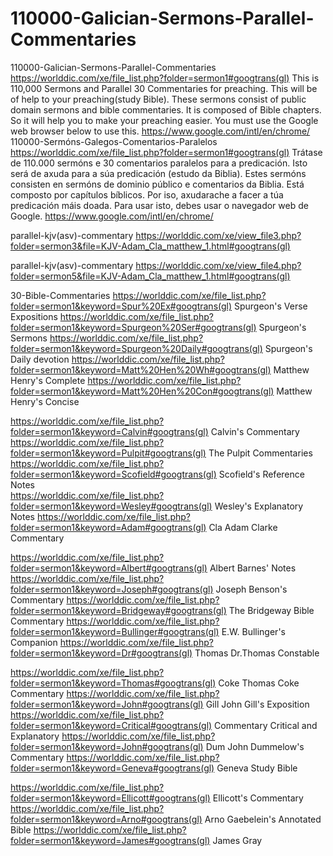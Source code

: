 # 110000-Galician-Sermons-Parallel-Commentaries
110000-Galician-Sermons-Parallel-Commentaries  https://worlddic.com/xe/file_list.php?folder=sermon1#googtrans(gl)  This is 110,000 Sermons and Parallel 30 Commentaries for preaching. This will be of help to your preaching(study Bible).  These sermons consist of public domain sermons and bible commentaries. It is composed of Bible chapters.  So it will help you to make your preaching easier. You must use the Google web browser below to use this. https://www.google.com/intl/en/chrome/  110000-Sermóns-Galegos-Comentarios-Paralelos https://worlddic.com/xe/file_list.php?folder=sermon1#googtrans(gl) Trátase de 110.000 sermóns e 30 comentarios paralelos para a predicación. Isto será de axuda para a súa predicación (estudo da Biblia). Estes sermóns consisten en sermóns de dominio público e comentarios da Biblia. Está composto por capítulos bíblicos. Por iso, axudarache a facer a túa predicación máis doada. Para usar isto, debes usar o navegador web de Google. https://www.google.com/intl/en/chrome/


parallel-kjv(asv)-commentary
https://worlddic.com/xe/view_file3.php?folder=sermon3&file=KJV-Adam_Cla_matthew_1.html#googtrans(gl) 

parallel-kjv(asv)-commentary
https://worlddic.com/xe/view_file4.php?folder=sermon5&file=KJV-Adam_Cla_matthew_1.html#googtrans(gl)

30-Bible-Commentaries
 https://worlddic.com/xe/file_list.php?folder=sermon1&keyword=Spur%20Ex#googtrans(gl) Spurgeon's Verse Expositions 
 https://worlddic.com/xe/file_list.php?folder=sermon1&keyword=Spurgeon%20Ser#googtrans(gl) Spurgeon's Sermons 
 https://worlddic.com/xe/file_list.php?folder=sermon1&keyword=Spurgeon%20Daily#googtrans(gl) Spurgeon's Daily devotion 
 https://worlddic.com/xe/file_list.php?folder=sermon1&keyword=Matt%20Hen%20Wh#googtrans(gl) Matthew Henry's Complete 
 https://worlddic.com/xe/file_list.php?folder=sermon1&keyword=Matt%20Hen%20Con#googtrans(gl) Matthew Henry's Concise 

 https://worlddic.com/xe/file_list.php?folder=sermon1&keyword=Calvin#googtrans(gl) Calvin's Commentary  
 https://worlddic.com/xe/file_list.php?folder=sermon1&keyword=Pulpit#googtrans(gl) The Pulpit Commentaries 
 https://worlddic.com/xe/file_list.php?folder=sermon1&keyword=Scofield#googtrans(gl) Scofield's Reference Notes  
 https://worlddic.com/xe/file_list.php?folder=sermon1&keyword=Wesley#googtrans(gl) Wesley's Explanatory Notes 
 https://worlddic.com/xe/file_list.php?folder=sermon1&keyword=Adam#googtrans(gl) Cla Adam Clarke Commentary 

 https://worlddic.com/xe/file_list.php?folder=sermon1&keyword=Albert#googtrans(gl) Albert Barnes' Notes 
 https://worlddic.com/xe/file_list.php?folder=sermon1&keyword=Joseph#googtrans(gl) Joseph Benson's Commentary 
 https://worlddic.com/xe/file_list.php?folder=sermon1&keyword=Bridgeway#googtrans(gl) The Bridgeway Bible Commentary 
 https://worlddic.com/xe/file_list.php?folder=sermon1&keyword=Bullinger#googtrans(gl) E.W. Bullinger's Companion 
 https://worlddic.com/xe/file_list.php?folder=sermon1&keyword=Dr#googtrans(gl) Thomas Dr.Thomas Constable 
 
 https://worlddic.com/xe/file_list.php?folder=sermon1&keyword=Thomas#googtrans(gl) Coke Thomas Coke Commentary 
 https://worlddic.com/xe/file_list.php?folder=sermon1&keyword=John#googtrans(gl) Gill John Gill's Exposition 
 https://worlddic.com/xe/file_list.php?folder=sermon1&keyword=Critical#googtrans(gl) Commentary Critical and Explanatory 
 https://worlddic.com/xe/file_list.php?folder=sermon1&keyword=John#googtrans(gl) Dum John Dummelow's Commentary 
 https://worlddic.com/xe/file_list.php?folder=sermon1&keyword=Geneva#googtrans(gl) Geneva Study Bible 
 
 https://worlddic.com/xe/file_list.php?folder=sermon1&keyword=Ellicott#googtrans(gl) Ellicott's Commentary 
 https://worlddic.com/xe/file_list.php?folder=sermon1&keyword=Arno#googtrans(gl) Arno Gaebelein's Annotated Bible 
 https://worlddic.com/xe/file_list.php?folder=sermon1&keyword=James#googtrans(gl) James Gray 
 
